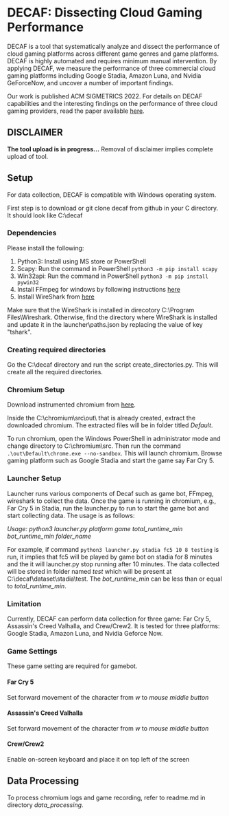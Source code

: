 # DECAF: Dissecting Cloud Gaming Performance

DECAF is a tool that systematically analyze and dissect the performance of cloud gaming platforms across different game genres and game platforms. DECAF is highly automated and requires minimum manual intervention. By applying DECAF, we measure the performance of three commercial cloud gaming platforms including Google Stadia, Amazon Luna, and Nvidia GeForceNow, and uncover a number of important findings.

Our work is published ACM SIGMETRICS 2022. For details on DECAF capabilities and the interesting findings on the performance of three cloud gaming providers, read the paper available [here](https://dl.acm.org/doi/10.1145/3491043).



## DISCLAIMER

**The tool upload is in progress...**
Removal of disclaimer implies complete upload of tool.

## Setup

For data collection, DECAF is compatible with Windows operating system. 

First step is to download or git clone decaf from github in your C directory. It should look like C:\decaf

### Dependencies
  Please install the following:
  1. Python3: Install using MS store or PowerShell
  2. Scapy: Run the command in PowerShell `python3 -m pip install scapy`
  3. Win32api: Run the command in PowerShell `python3 -m pip install pywin32`
  4. Install FFmpeg for windows by following instructions [here](https://www.gyan.dev/ffmpeg/builds/)
  5. Install WireShark from [here](https://www.wireshark.org/download.html)

  Make sure that the WireShark is installed in direcotory C:\Program Files\Wireshark\. Otherwise, find the directory where WireShark is installed and update it in the launcher\paths.json by replacing the value of key "tshark".

### Creating required directories
  Go the C:\decaf directory and run the script create_directories.py. This will create all the required directories.

### Chromium Setup
  Download instrumented chromium from [here](https://drive.google.com/drive/folders/1kpajCHs6q7MhnPUkV23V8aOO2_cyaoPB?usp=sharing).

  Inside the C:\chromium\src\out\ that is already created, extract the downloaded chromium. The extracted files will be in folder titled _Default_.

  To run chromium, open the Windows PowerShell in administrator mode and change directory to C:\chromium\src\. Then run the command `.\out\Default\chrome.exe --no-sandbox`. This will launch chromium. Browse gaming platform such as Google Stadia and start the game say Far Cry 5.

### Launcher Setup
  Launcher runs various components of Decaf such as game bot, FFmpeg, wireshark to collect the data.
  Once the game is running in chromium, e.g., Far Cry 5 in Stadia, run the launcher.py to run to start the game bot and start collecting data. The usage is as follows:

  _Usage: python3 launcher.py platform game total_runtime_min bot_runtime_min folder_name_

  For example, if command `python3 launcher.py stadia fc5 10 8 testing` is run, it implies that fc5 will be played by game bot on stadia for 8 minutes and the it will launcher.py stop running after 10 minutes. The data collected will be stored in folder named _test_ which will be present at C:\decaf\dataset\stadia\test. The _bot_runtime_min_ can be less than or equal to _total_runtime_min_.

### Limitation
  Currently, DECAF can perform data collection for three game: Far Cry 5, Assassin's Creed Valhalla, and Crew/Crew2. It is tested for three platforms: Google Stadia, Amazon Luna, and Nvidia Geforce Now.
 

  
### Game Settings
  These game setting are required for gamebot.
  #### Far Cry 5
  Set forward movement of the character from _w_ to _mouse middle button_
  #### Assassin's Creed Valhalla
  Set forward movement of the character from _w_ to _mouse middle button_
  #### Crew/Crew2
  Enable on-screen keyboard and place it on top left of the screen
  
  
  
## Data Processing
To process chromium logs and game recording, refer to readme.md in directory _data_processing_.



